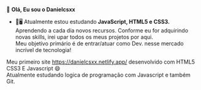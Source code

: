 👋 <b> Olá, Eu sou o Danielcsxx </b>
- 🌱🖥 Atualmente estou estudando<b> JavaScript, HTML5 e CSS3. </b><br> 
 Aprendendo a cada dia novos recursos. Conforme eu for adquirindo novas skills, irei upar todos os meus projetos por aqui.<br> Meu objetivo primário é de entrar/atuar como Dev. nesse mercado incrível de tecnologia!

Meu primeiro site https://danielcsxx.netlify.app/ desenvolvido com HTML5 CSS3 E Javascript 😄<br>
Atualmente estudando logica de programação com Javascript e também Git.
<!---
Danielcsxx/Danielcsxx is a ✨ special ✨ repository because its `README.md` (this file) appears on your GitHub profile.
You can click the Preview link to take a look at your changes.
--->
